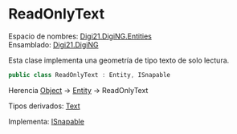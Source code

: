# ReadOnlyText

Espacio de nombres: [Digi21.DigiNG.Entities](./)  
Ensamblado: [Digi21.DigiNG](../)

Esta clase implementa una geometría de tipo texto de solo lectura.

```csharp
public class ReadOnlyText : Entity, ISnapable
```

Herencia [Object](https://docs.microsoft.com/en-us/dotnet/api/system.object?view=net-5.0) → [Entity](entity/) → ReadOnlyText

Tipos derivados: [Text](text.md)

Implementa: [ISnapable](isnapable.md)


